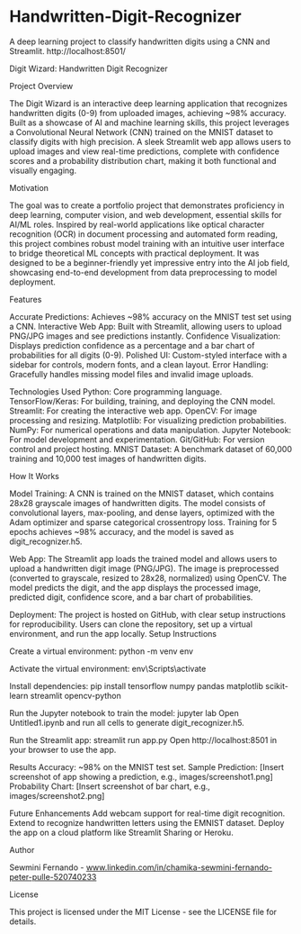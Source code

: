 # Handwritten-Digit-Recognizer
A deep learning project to classify handwritten digits using a CNN and Streamlit.
http://localhost:8501/


Digit Wizard: Handwritten Digit Recognizer

Project Overview

The Digit Wizard is an interactive deep learning application that recognizes handwritten digits (0-9) from uploaded images, achieving ~98% accuracy. Built as a showcase of AI and machine learning skills, this project leverages a Convolutional Neural Network (CNN) trained on the MNIST dataset to classify digits with high precision. A sleek Streamlit web app allows users to upload images and view real-time predictions, complete with confidence scores and a probability distribution chart, making it both functional and visually engaging.

Motivation

The goal was to create a portfolio project that demonstrates proficiency in deep learning, computer vision, and web development, essential skills for AI/ML roles. Inspired by real-world applications like optical character recognition (OCR) in document processing and automated form reading, this project combines robust model training with an intuitive user interface to bridge theoretical ML concepts with practical deployment. It was designed to be a beginner-friendly yet impressive entry into the AI job field, showcasing end-to-end development from data preprocessing to model deployment.

Features

Accurate Predictions: Achieves ~98% accuracy on the MNIST test set using a CNN.
Interactive Web App: Built with Streamlit, allowing users to upload PNG/JPG images and see predictions instantly.
Confidence Visualization: Displays prediction confidence as a percentage and a bar chart of probabilities for all digits (0-9).
Polished UI: Custom-styled interface with a sidebar for controls, modern fonts, and a clean layout.
Error Handling: Gracefully handles missing model files and invalid image uploads.

Technologies Used
Python: Core programming language.
TensorFlow/Keras: For building, training, and deploying the CNN model.
Streamlit: For creating the interactive web app.
OpenCV: For image processing and resizing.
Matplotlib: For visualizing prediction probabilities.
NumPy: For numerical operations and data manipulation.
Jupyter Notebook: For model development and experimentation.
Git/GitHub: For version control and project hosting.
MNIST Dataset: A benchmark dataset of 60,000 training and 10,000 test images of handwritten digits.

How It Works

Model Training:
      A CNN is trained on the MNIST dataset, which contains 28x28 grayscale images of handwritten digits.
      The model consists of convolutional layers, max-pooling, and dense layers, optimized with the Adam optimizer and sparse categorical crossentropy loss.
      Training for 5 epochs achieves ~98% accuracy, and the model is saved as digit_recognizer.h5.

Web App:
      The Streamlit app loads the trained model and allows users to upload a handwritten digit image (PNG/JPG).
      The image is preprocessed (converted to grayscale, resized to 28x28, normalized) using OpenCV.
      The model predicts the digit, and the app displays the processed image, predicted digit, confidence score, and a bar chart of probabilities.



Deployment:
      The project is hosted on GitHub, with clear setup instructions for reproducibility.
      Users can clone the repository, set up a virtual environment, and run the app locally.
      Setup Instructions



Create a virtual environment:
      python -m venv env


Activate the virtual environment:
    env\Scripts\activate

Install dependencies:
    pip install tensorflow numpy pandas matplotlib scikit-learn streamlit opencv-python


Run the Jupyter notebook to train the model:
    jupyter lab
    Open Untitled1.ipynb and run all cells to generate digit_recognizer.h5.

Run the Streamlit app:
    streamlit run app.py
    Open http://localhost:8501 in your browser to use the app.

Results
Accuracy: ~98% on the MNIST test set.
Sample Prediction: [Insert screenshot of app showing a prediction, e.g., images/screenshot1.png]
Probability Chart: [Insert screenshot of bar chart, e.g., images/screenshot2.png]



Future Enhancements
Add webcam support for real-time digit recognition.
Extend to recognize handwritten letters using the EMNIST dataset.
Deploy the app on a cloud platform like Streamlit Sharing or Heroku.

Author

Sewmini Fernando - www.linkedin.com/in/chamika-sewmini-fernando-peter-pulle-520740233

License

This project is licensed under the MIT License - see the LICENSE file for details.
